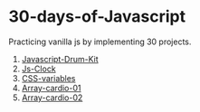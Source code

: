 # 30-days-of-Javascript
Practicing vanilla js by implementing 30 projects.

1. <a href="https://toguro85.github.io/30-days-of-Javascript/01-Javascript-Drum-Kit/index.html">Javascript-Drum-Kit</a>
2. <a href="https://toguro85.github.io/30-days-of-Javascript/02-Js-Clock/index.html">Js-Clock</a>
3. <a href="https://toguro85.github.io/30-days-of-Javascript/03-CSS-variables/index.html">CSS-variables</a>
4. <a href="https://toguro85.github.io/30-days-of-Javascript/04-Array-cardio-01/index.html">Array-cardio-01</a>
7. <a href="https://toguro85.github.io/30-days-of-Javascript/07-Array-cardio-02/index.html">Array-cardio-02</a>
